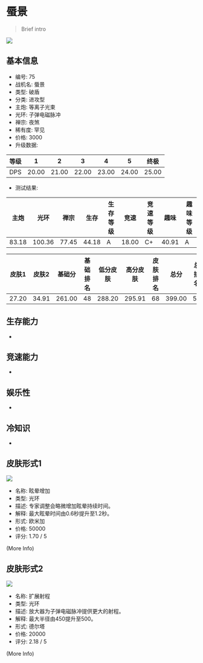 # 蜃景

> Brief intro

<img src="/ships/ship_75.png" style={{zoom:1}}/>

## 基本信息

- 编号: 75
- 战机名: 蜃景
- 类型: 破盾
- 分类: 进攻型
- 主炮: 等离子光束
- 光环: 子弹电磁脉冲
- 禅宗: 夜煞
- 稀有度: 罕见
- 价格: 3000
- 升级数据: 

| 等级 | 1 | 2 | 3 | 4 | 5 | 终极 |
|--|--|--|--|--|--|--|
| DPS | 20.00 | 21.00 | 22.00 | 23.00 | 24.00 | 25.00 |

- 测试结果: 

| 主炮 | 光环 | 禅宗 | 生存 | 生存等级 | 竞速 | 竞速等级 | 趣味 | 趣味等级 |
|--|--|--|--|--|--|--|--|--|
| 83.18 | 100.36 | 77.45 | 44.18 | A | 18.00 | C+ | 40.91 | A |

| 皮肤1 | 皮肤2 | 基础分 | 基础排名 | 低分皮肤 | 高分皮肤 | 皮肤排名 | 总分 | 总排名 |
|--|--|--|--|--|--|--|--|--|
| 27.20 | 34.91 | 261.00 | 48 | 288.20 | 295.91 | 68 | 399.00 | 57 |

## 生存能力

-

## 竞速能力

-

## 娱乐性

-

## 冷知识

-

## 皮肤形式1

<img src="/ships/ship_75_apex_1.png" style={{zoom:1}}/>

- 名称: 眩晕增加
- 类型: 光环
- 描述: 专家调整会略微增加眩晕持续时间。
- 解释: 最大眩晕时间由0.6秒提升至1.2秒。
- 形式: 欧米加
- 价格: 50000
- 评分: 1.70 / 5

(More Info)

## 皮肤形式2

<img src="/ships/ship_75_apex_2.png" style={{zoom:1}}/>

- 名称: 扩展射程
- 类型: 光环
- 描述: 放大器为子弹电磁脉冲提供更大的射程。
- 解释: 最大半径由450提升至500。
- 形式: 德尔塔
- 价格: 20000
- 评分: 2.18 / 5

(More Info)
